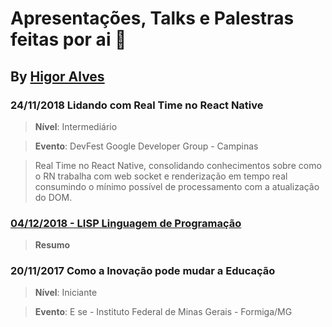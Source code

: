 # Apresentações, Talks e Palestras feitas por ai :metal:
## By [Higor Alves](https://github.com/HigorAlves)

### 24/11/2018 Lidando com Real Time no React Native
> **Nível**: Intermediário

> **Evento**: DevFest Google Developer Group - Campinas 

> Real Time no React Native, consolidando conhecimentos sobre como o RN trabalha com web socket e renderização em tempo real consumindo o mínimo possível de processamento com a atualização do DOM.

### [04/12/2018 - LISP Linguagem de Programação](https://github.com/HigorAlves/-presentations/blob/master/LISP%20Linguagem%20de%20Programac%CC%A7a%CC%83o.pdf)
> **Resumo**

### 20/11/2017 Como a Inovação pode mudar a Educação
> **Nível**: Iniciante

> **Evento**: E se - Instituto Federal de Minas Gerais - Formiga/MG
